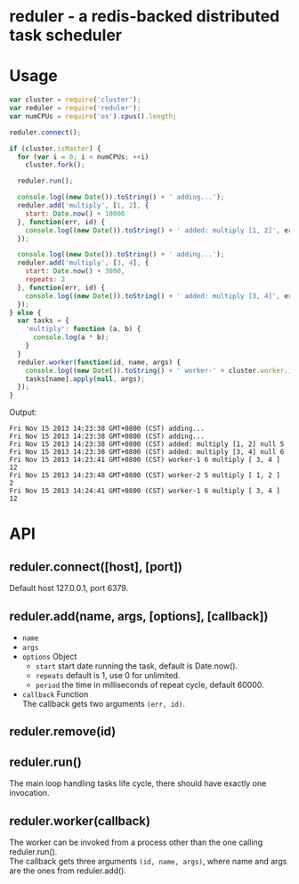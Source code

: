 # reduler - a redis-backed distributed task scheduler

# Usage
```javascript
var cluster = require('cluster');
var reduler = require('reduler');
var numCPUs = require('os').cpus().length;

reduler.connect();

if (cluster.isMaster) {
  for (var i = 0; i < numCPUs; ++i)
    cluster.fork();

  reduler.run();

  console.log((new Date()).toString() + ' adding...');
  reduler.add('multiply', [1, 2], {
    start: Date.now() + 10000
  }, function(err, id) {
    console.log((new Date()).toString() + ' added: multiply [1, 2]', err, id);
  });

  console.log((new Date()).toString() + ' adding...');
  reduler.add('multiply', [3, 4], {
    start: Date.now() + 3000,
    repeats: 2
  }, function(err, id) {
    console.log((new Date()).toString() + ' added: multiply [3, 4]', err, id);
  });
} else {
  var tasks = {
    'multiply': function (a, b) {
      console.log(a * b);
    }
  }
  reduler.worker(function(id, name, args) {
    console.log((new Date()).toString() + ' worker-' + cluster.worker.id, id, name, args);
    tasks[name].apply(null, args);
  });
}
```
Output:
```
Fri Nov 15 2013 14:23:38 GMT+0800 (CST) adding...
Fri Nov 15 2013 14:23:38 GMT+0800 (CST) adding...
Fri Nov 15 2013 14:23:38 GMT+0800 (CST) added: multiply [1, 2] null 5
Fri Nov 15 2013 14:23:38 GMT+0800 (CST) added: multiply [3, 4] null 6
Fri Nov 15 2013 14:23:41 GMT+0800 (CST) worker-1 6 multiply [ 3, 4 ]
12
Fri Nov 15 2013 14:23:48 GMT+0800 (CST) worker-2 5 multiply [ 1, 2 ]
2
Fri Nov 15 2013 14:24:41 GMT+0800 (CST) worker-1 6 multiply [ 3, 4 ]
12
```

# API

## reduler.connect([host], [port])
Default host 127.0.0.1, port 6379.

## reduler.add(name, args, [options], [callback])
- `name`
- `args`
- `options` Object
  - `start` start date running the task, default is Date.now().
  - `repeats` default is 1, use 0 for unlimited. 
  - `period` the time in milliseconds of repeat cycle, default 60000.
- `callback` Function  
The callback gets two arguments `(err, id)`.

## reduler.remove(id)

## reduler.run()
The main loop handling tasks life cycle, there should have exactly one
invocation.

## reduler.worker(callback)
The worker can be invoked from a process other than the one calling
reduler.run().  
The callback gets three arguments `(id, name, args)`, where name and args are
the ones from reduler.add().
